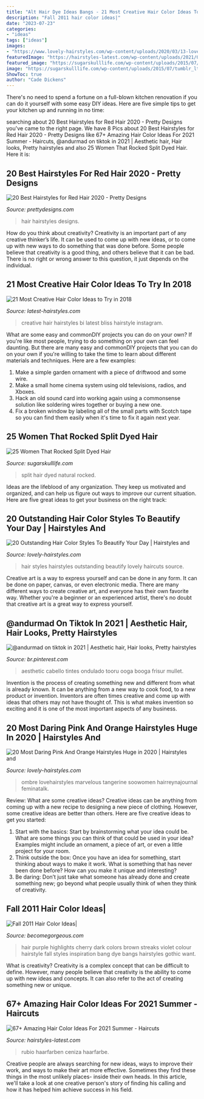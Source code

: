 ```yaml
---
title: "Alt Hair Dye Ideas Bangs - 21 Most Creative Hair Color Ideas To Try In 2018"
description: "Fall 2011 hair color ideas|"
date: "2023-07-23"
categories:
- "ideas"
tags: ["ideas"]
images:
- "https://www.lovely-hairstyles.com/wp-content/uploads/2020/03/13-lovely-hairstyles.com-clairol-hair-color-10032020143113.jpg"
featuredImage: "https://hairstyles-latest.com/wp-content/uploads/2021/06/Hair-Color-Ideas-For-2021-Summer-2-569x1024.png"
featured_image: "https://sugarskulllife.com/wp-content/uploads/2015/07/tumblr_ltmzdgHy6B1qg0fdgo1_400.jpg"
image: "https://sugarskulllife.com/wp-content/uploads/2015/07/tumblr_ltmzdgHy6B1qg0fdgo1_400.jpg"
ShowToc: true
author: "Cade Dickens"
---
```



There's no need to spend a fortune on a full-blown kitchen renovation if you can do it yourself with some easy DIY ideas. Here are five simple tips to get your kitchen up and running in no time: 

	

		
searching about 20 Best Hairstyles for Red Hair 2020 - Pretty Designs you've came to the right page. We have 8 Pics about 20 Best Hairstyles for Red Hair 2020 - Pretty Designs like 67+ Amazing Hair Color Ideas For 2021 Summer - Haircuts, @andurmad on tiktok in 2021 | Aesthetic hair, Hair looks, Pretty hairstyles and also 25 Women That Rocked Split Dyed Hair. Here it is:
		
    
## 20 Best Hairstyles For Red Hair 2020 - Pretty Designs

<img loading=lazy src="http://www.prettydesigns.com/wp-content/uploads/2017/12/20-best-hairstyles-for-red-hair-2018-2.jpg" onerror="this.onerror=null;this.src='https://tse4.mm.bing.net/th?id=OIP.Z9dWce9rXcSBBUj3kDz4GwHaHi&amp;pid=15.1';" alt="20 Best Hairstyles for Red Hair 2020 - Pretty Designs">

_Source: prettydesigns.com_

>hair hairstyles designs. 

	

How do you think about creativity?
Creativity is an important part of any creative thinker’s life. It can be used to come up with new ideas, or to come up with new ways to do something that was done before. Some people believe that creativity is a good thing, and others believe that it can be bad. There is no right or wrong answer to this question, it just depends on the individual.

    
## 21 Most Creative Hair Color Ideas To Try In 2018

<img loading=lazy src="https://content2.latest-hairstyles.com/wp-content/uploads/bi-color-bliss-color-creative-1000x1000.jpg" onerror="this.onerror=null;this.src='https://tse3.mm.bing.net/th?id=OIP.Tq5BWpwlRs2JymeeFByTvgHaHa&amp;pid=15.1';" alt="21 Most Creative Hair Color Ideas to Try in 2018">

_Source: latest-hairstyles.com_

>creative hair hairstyles bi latest bliss hairstyle instagram. 

	

What are some easy and commonDIY projects you can do on your own?
If you're like most people, trying to do something on your own can feel daunting. But there are many easy and commonDIY projects that you can do on your own if you're willing to take the time to learn about different materials and techniques. Here are a few examples:
1. Make a simple garden ornament with a piece of driftwood and some wire.
2. Make a small home cinema system using old televisions, radios, and Xboxes.
3. Hack an old sound card into working again using a commonsense solution like soldering wires together or buying a new one.
4. Fix a broken window by labeling all of the small parts with Scotch tape so you can find them easily when it's time to fix it again next year.

    
## 25 Women That Rocked Split Dyed Hair

<img loading=lazy src="https://sugarskulllife.com/wp-content/uploads/2015/07/tumblr_ltmzdgHy6B1qg0fdgo1_400.jpg" onerror="this.onerror=null;this.src='https://tse1.mm.bing.net/th?id=OIP.97IJwxm05Bd53NOJIbG8LAAAAA&amp;pid=15.1';" alt="25 Women That Rocked Split Dyed Hair">

_Source: sugarskulllife.com_

>split hair dyed natural rocked. 

	

Ideas are the lifeblood of any organization. They keep us motivated and organized, and can help us figure out ways to improve our current situation. Here are five great ideas to get your business on the right track: 

    
## 20 Outstanding Hair Color Styles To Beautify Your Day | Hairstyles And

<img loading=lazy src="https://www.lovely-hairstyles.com/wp-content/uploads/2020/03/13-lovely-hairstyles.com-clairol-hair-color-10032020143113.jpg" onerror="this.onerror=null;this.src='https://tse4.mm.bing.net/th?id=OIP.0PpD1VQ9DcsPiP_8H3Qu9wHaL4&amp;pid=15.1';" alt="20 Outstanding Hair Color Styles To Beautify Your Day | Hairstyles and">

_Source: lovely-hairstyles.com_

>hair styles hairstyles outstanding beautify lovely haircuts source. 

	

Creative art is a way to express yourself and can be done in any form. It can be done on paper, canvas, or even electronic media. There are many different ways to create creative art, and everyone has their own favorite way. Whether you're a beginner or an experienced artist, there's no doubt that creative art is a great way to express yourself.

    
## @andurmad On Tiktok In 2021 | Aesthetic Hair, Hair Looks, Pretty Hairstyles

<img loading=lazy src="https://i.pinimg.com/736x/d0/58/eb/d058ebba8dee30e8b350e52a6d19a08f.jpg" onerror="this.onerror=null;this.src='https://tse1.mm.bing.net/th?id=OIP.n8ergEkSGlfPr4HOHmzKZQHaOI&amp;pid=15.1';" alt="@andurmad on tiktok in 2021 | Aesthetic hair, Hair looks, Pretty hairstyles">

_Source: br.pinterest.com_

>aesthetic cabello tintes ondulado tooru ooga booga frisur mullet. 

	

Invention is the process of creating something new and different from what is already known. It can be anything from a new way to cook food, to a new product or invention. Inventors are often times creative and come up with ideas that others may not have thought of. This is what makes invention so exciting and it is one of the most important aspects of any business.

    
## 20 Most Daring Pink And Orange Hairstyles Huge In 2020 | Hairstyles And

<img loading=lazy src="https://www.lovely-hairstyles.com/wp-content/uploads/2020/03/9-lovely-hairstyles.com-hair-color-ideas-1003202015239.jpg" onerror="this.onerror=null;this.src='https://tse2.mm.bing.net/th?id=OIP.ABlnPU2enNNtvdUmc6WCjAHaLG&amp;pid=15.1';" alt="20 Most Daring Pink And Orange Hairstyles Huge in 2020 | Hairstyles and">

_Source: lovely-hairstyles.com_

>ombre lovehairstyles marvelous tangerine soowomen hairreynajournal feminatalk. 

	

Review: What are some creative ideas?
Creative ideas can be anything from coming up with a new recipe to designing a new piece of clothing. However, some creative ideas are better than others. Here are five creative ideas to get you started: 
1. Start with the basics: Start by brainstorming what your idea could be. What are some things you can think of that could be used in your idea? Examples might include an ornament, a piece of art, or even a little project for your room. 
2. Think outside the box: Once you have an idea for something, start thinking about ways to make it work. What is something that has never been done before? How can you make it unique and interesting? 
3. Be daring: Don’t just take what someone has already done and create something new; go beyond what people usually think of when they think of creativity.

    
## Fall 2011 Hair Color Ideas|

<img loading=lazy src="http://static.becomegorgeous.com/img/arts/2011/Sep/14/5338/schwarzkopfprofessional22011essentiallookstwistedluxe17.jpg" onerror="this.onerror=null;this.src='https://tse2.mm.bing.net/th?id=OIP.G8vmuQV8UfBCAOZ4hOivowHaJ4&amp;pid=15.1';" alt="Fall 2011 Hair Color Ideas|">

_Source: becomegorgeous.com_

>hair purple highlights cherry dark colors brown streaks violet colour hairstyle fall styles inspiration bang dye bangs hairstyles gothic want. 

	

What is creativity?
Creativity is a complex concept that can be difficult to define. However, many people believe that creativity is the ability to come up with new ideas and concepts. It can also refer to the act of creating something new or unique.

    
## 67+ Amazing Hair Color Ideas For 2021 Summer - Haircuts

<img loading=lazy src="https://hairstyles-latest.com/wp-content/uploads/2021/06/Hair-Color-Ideas-For-2021-Summer-2-569x1024.png" onerror="this.onerror=null;this.src='https://tse3.mm.bing.net/th?id=OIP.DSm_q5Lh0nVUF7UD76kxTQHaNV&amp;pid=15.1';" alt="67+ Amazing Hair Color Ideas For 2021 Summer - Haircuts">

_Source: hairstyles-latest.com_

>rubio haarfarben ceniza haarfarbe. 

	

Creative people are always searching for new ideas, ways to improve their work, and ways to make their art more effective. Sometimes they find these things in the most unlikely places- inside their own heads. In this article, we'll take a look at one creative person's story of finding his calling and how it has helped him achieve success in his field.

